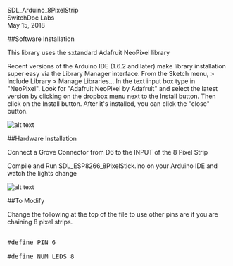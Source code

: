 SDL_Arduino_8PixelStrip <BR>
SwitchDoc Labs <BR>
May 15, 2018<BR>


##Software Installation <BR>

This library uses the sxtandard Adafruit NeoPixel library

Recent versions of the Arduino IDE (1.6.2 and later) make library installation super easy via the Library Manager interface. From the Sketch menu, > Include Library > Manage Libraries...  In the text input box type in "NeoPixel". Look for "Adafruit NeoPixel by Adafruit" and select the latest version by clicking on the dropbox menu next to the Install button. Then click on the Install button. After it's installed, you can click the "close" button.

![alt text](http://www.switchdoc.com/wp-content/uploads/2018/05/leds_arduino-library-manager.png)


##Hardware Installation <BR>

Connect a Grove Connector from D6 to the INPUT of the 8 Pixel Strip


Compile and Run SDL_ESP8266_8PixelStick.ino on your Arduino IDE and watch the lights change<BR>

![alt text](http://www.switchdoc.com/wp-content/uploads/2018/05/IMG_5713.jpg) 

##To Modify

Change the following at the top of the file to use other pins are if you are chaining 8 pixel strips.

<pre>

#define PIN 6

#define NUM_LEDS 8
</pre>


